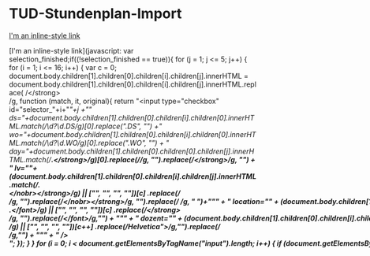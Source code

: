 # TUD-Stundenplan-Import

[I'm an inline-style link](https://www.google.com)

[I'm an inline-style link](javascript: var selection_finished;if((!selection_finished == true)){    for (j = 1; j <= 5; j++) {        for (i = 1; i <= 16; i++) {            var c = 0;            document.body.children[1].children[0].children[i].children[j].innerHTML = document.body.children[1].children[0].children[i].children[j].innerHTML.replace(                /<\/strong><br>/g,                function (match, it, original){                    return "</strong><input type=\"checkbox\" id=\"selector_"+i+"_"+j                    +"\" ds="+document.body.children[1].children[0].children[i].children[0].innerHTML.match(/\d?\d.DS/g)[0].replace(".DS", "")                    +" wo="+document.body.children[1].children[0].children[i].children[0].innerHTML.match(/\d?\d.WO/g)[0].replace(".WO", "")                    + " day="+document.body.children[1].children[0].children[0].children[j].innerHTML.match(/<strong>.*<\/strong>/g)[0].replace(/<strong>/g, "").replace(/<\/strong>/g, "")                    + " lv=\""+(document.body.children[1].children[0].children[i].children[j].innerHTML.match(/<strong><nobr>.*<\/nobr><\/strong>/g) || ["", "", "", ""])[c]                    .replace(/<strong><nobr>/g, "").replace(/<\/nobr><\/strong>/g, "").replace(/&nbsp;/g, " ")+"\""                    + " location=\"" + (document.body.children[1].children[0].children[i].children[j].innerHTML.match(/<\/strong><br>.*<\/font>/g) || ["", "", "", ""])[c]                    .replace(/<\/strong><br>/g, "").replace(/<\/font>/g,"") + "\""                    + " dozent=\"" + (document.body.children[1].children[0].children[i].children[j].innerHTML.match(/Helvetica">.*<br><strong>/g) || ["", "", "", ""])[c++]                    .replace(/Helvetica">/g,"").replace(/<br><strong>/g,"") + "\""                    + " /><br>";                });            }        }                for (i = 0; i < document.getElementsByTagName("input").length; i++) {            if (document.getElementsByTagName("input")[i].type == "checkbox") {                var lv_type = document.getElementsByTagName("input")[i].attributes.getNamedItem("lv").value.split(" ")[0];                if (!(lv_type ==  "P" || lv_type ==  "PW"))                {                    document.getElementsByTagName("input")[i].checked = true;                }            }        }        alert("Click on the bookmark again to download the timetable.\nPlease make sure that you have the correct lectures selected.\nThis will create approx. 200 calendar events.\nUse at your own risk!\nFor any kind of feedback feel free to contact florian.mann1@gmail.com");        selection_finished = true;    } else{        var download = function (filename, text) {            var element = document.createElement('a');            element.setAttribute('href', 'data:text/plain;charset=utf-8,' + encodeURIComponent(text));            element.setAttribute('download', filename);                        element.style.display = 'none';            document.body.appendChild(element);                        element.click();                        document.body.removeChild(element);        };                var hashFnv32a = function (str, asString) {            var hval = 0x811c9dc5;            var l = 0;             for (var i = 0, l = str.length; i < l; i++) {                hval ^= str.charCodeAt(i);                hval += (hval << 1) + (hval << 4) + (hval << 7) + (hval << 8) + (hval << 24);            }            if( asString ){                return ("0000000" + (hval >>> 0).toString(16)).substr(-8);            }            return hval >>> 0;        };                var semester = /(?:Winter)?(?:Sommer)?semester \d{4}?\/\d{4}/g.exec(document.body.innerHTML)[0];                var day_list = ["Montag", "Dienstag", "Mittwoch", "Donnerstag", "Freitag"];                var dict = {};        dict['Wintersemester 2018/2019'] = "Mo, 08.10.2018 bis Fr, 21.12.2018 sowie Mo, 07.01.2019 bis Sa, 02.02.2019";        dict['Sommersemester 2019'] = "Mo, 01.04.2019 bis Fr, 07.06.2019 sowie Mo, 17.06.2019 bis Sa, 13.07.2019";        dict['Wintersemester 2019/2020'] = "Mo, 14.10.2019 bis Sa, 21.12.2019 sowie Mo, 06.01.2020 bis Sa, 08.02.2020";        dict['Sommersemester 2020'] = "Mo, 06.04.2020 bis Fr, 29.05.2020 sowie Mo, 08.06.2020 bis Sa, 18.07.2020";                if (!(semester in dict)) alert("outdated. please update");                var date_range = dict[semester].replace(/\s/g, "").split("sowie").map(e => e.split("bis")).map(e => e.map(d => d.split(",")[1].split(".")).map(d => new Date([d[2], d[1], d[0]].join("-"))));                var all_mondays_A = [];        var all_mondays_B = [];                for (var e of date_range){            var next = e[0];            while (next < e[1]){                all_mondays_A.push(new Date(next));                if (next.getDate() + 7 < e[1]){                    var nextB = new Date(next);                    nextB.setDate(nextB.getDate() + 7);                    all_mondays_B.push(new Date(nextB));                }                next.setDate(next.getDate() + 14);            }        }                                var content = Array.from(document.getElementsByTagName("input")).filter(e => e.checked).map(e => {            return (parseInt(e.attributes.getNamedItem("wo").value) == 1? all_mondays_A : all_mondays_B)            .map(d => new Date(d))            .map(d => {d.setUTCHours(Math.floor((340 + 110 * e.attributes.getNamedItem("ds").value) / 60)); return d})            .map(d => {d.setUTCMinutes((340 + 110 * e.attributes.getNamedItem("ds").value) % 60); return d})            .map(d => {d.setDate(d.getDate() + day_list.indexOf(e.attributes.getNamedItem("day").value)); return d})            .map(d => ["BEGIN:VEVENT",            "DTSTAMP:" +  new Date().toISOString().replace(/[-:.]/g, '').substring(0, 15) + "Z",            "UID:" + e.attributes.getNamedItem("lv").value.replace(/\s/g, "") + semester.replace(/\s/g, "") + d.toISOString() + e.attributes.getNamedItem("location").value,            "DTSTART;TZID=\"Europe/Berlin\":" + d.toISOString().replace(/[-:.]/g, '').substring(0, 15) + "",            "DTEND;TZID=\"Europe/Berlin\":" + new Date(d.getTime() + 90 * 60000).toISOString().replace(/[-:.]/g, '').substring(0, 15) + "",            "SUMMARY:" + e.attributes.getNamedItem("lv").value,            "DESCRIPTION: Dozent:" + e.attributes.getNamedItem("dozent").value,            "LOCATION:" + e.attributes.getNamedItem("location").value,            "END:VEVENT"].join("\r\n")).join("\r\n");        }).join("\r\n");                        var ics_beginning = ["BEGIN:VCALENDAR", "VERSION:2.0", "PRODID:-//Florian Mann//TUD Stundenplan to iCal","X-WR-CALNAME:Stundenplan " + semester, "CALSCALE:GREGORIAN"].join("\r\n");                var ics_timezone = ["BEGIN:VTIMEZONE", "TZID:Europe/Berlin", "X-LIC-LOCATION:Europe/Berlin", "BEGIN:DAYLIGHT", "TZOFFSETFROM:+0100", "TZOFFSETTO:+0200", "TZNAME:CEST", "DTSTART:19700329T020000", "RRULE:FREQ=YEARLY;BYDAY=-1SU;BYMONTH=3", "END:DAYLIGHT", "BEGIN:STANDARD", "TZOFFSETFROM:+0200", "TZOFFSETTO:+0100", "TZNAME:CET", "DTSTART:19701025T030000", "RRULE:FREQ=YEARLY;BYDAY=-1SU;BYMONTH=10", "END:STANDARD", "END:VTIMEZONE"].join("\r\n");                ics_end = "END:VCALENDAR";                download("stundenplan_"+ semester.replace(/\s/g, "")+".ics", [ics_beginning, ics_timezone, content, ics_end].join("\r\n"));            }    void(0);)
